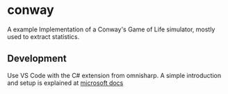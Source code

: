 # conway
A example Implementation of a Conway's Game of Life simulator,
mostly used to extract statistics.

## Development
Use VS Code with the C# extension from omnisharp.
A simple introduction and setup is explained at [microsoft docs](https://docs.microsoft.com/en-us/dotnet/core/tutorials/with-visual-studio-code)
